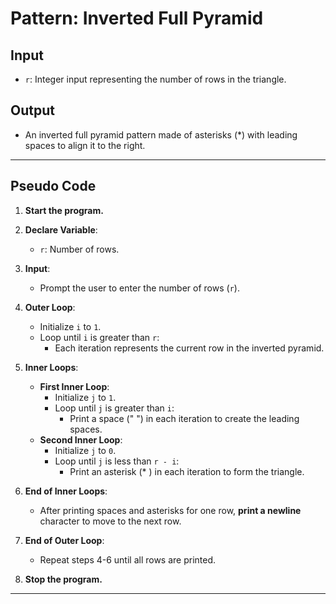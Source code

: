 # **Pattern: Inverted Full Pyramid**

## **Input**
- `r`: Integer input representing the number of rows in the triangle.

## **Output**
- An inverted full pyramid pattern made of asterisks (*) with leading spaces to align it to the right.

---

## **Pseudo Code**

1. **Start the program.**

2. **Declare Variable**:
   - `r`: Number of rows.

3. **Input**:
   - Prompt the user to enter the number of rows (`r`).

4. **Outer Loop**:
   - Initialize `i` to `1`.
   - Loop until `i` is greater than `r`:
     - Each iteration represents the current row in the inverted pyramid.
5. **Inner Loops**:
   - **First Inner Loop**:
     - Initialize `j` to `1`.
     - Loop until `j` is greater than `i`:
       - Print a space (" ") in each iteration to create the leading spaces.
   - **Second Inner Loop**:
     - Initialize `j` to `0`.
     - Loop until `j` is less than `r - i`:
       - Print an asterisk (* ) in each iteration to form the triangle.

6. **End of Inner Loops**:
   - After printing spaces and asterisks for one row, **print a newline** character to move to the next row.

7. **End of Outer Loop**:
   - Repeat steps 4-6 until all rows are printed.

8. **Stop the program.**

---


